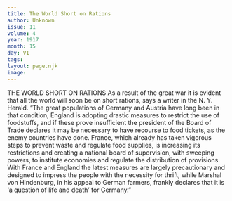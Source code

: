 ```yaml
---
title: The World Short on Rations
author: Unknown
issue: 11
volume: 4
year: 1917
month: 15
day: VI
tags:
layout: page.njk
image:
---
```

THE WORLD SHORT ON RATIONS    As a result of the great war it is evident that all the world will soon be on short rations, says a writer in the N. Y. Herald. “The great populations of Germany and Austria have long been in that condition, England is adopting drastic measures to restrict the use of foodstuffs, and if these prove insufficient the president of the Board of Trade declares it may be necessary to have recourse to food tickets, as the enemy countries have done. France, which already has taken vigorous steps to prevent waste and regulate food supplies, is increasing its restrictions and creating a national board of supervision, with sweeping powers, to institute economies and regulate the distribution of provisions. With France and England the latest measures are largely precautionary and designed to impress the people with the necessity for thrift, while Marshal von Hindenburg, in his appeal to German farmers, frankly declares that it is ‘a question of life and death’ for Germany.” 

